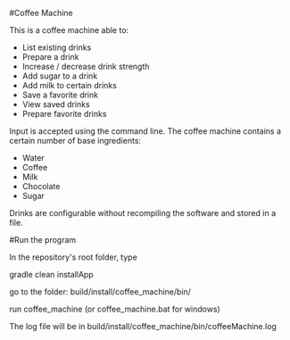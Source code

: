 #Coffee Machine

This is a coffee machine able to:

- List existing drinks
- Prepare a drink
- Increase / decrease drink strength
- Add sugar to a drink
- Add milk to certain drinks
- Save a favorite drink
- View saved drinks
- Prepare favorite drinks

Input is accepted using the command line.
The coffee machine contains a certain number of base ingredients:
- Water
- Coffee
- Milk
- Chocolate
- Sugar

Drinks are configurable without recompiling the software and stored in a file.

#Run the program

In the repository's root folder, type

gradle clean installApp

go to the folder: build/install/coffee_machine/bin/

run coffee_machine (or coffee_machine.bat for windows)

The log file will be in build/install/coffee_machine/bin/coffeeMachine.log
